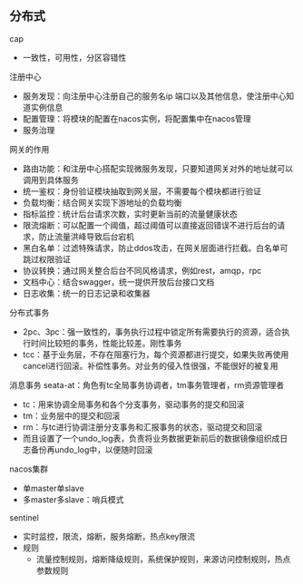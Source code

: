 ## 分布式
cap
- 一致性，可用性，分区容错性

注册中心
- 服务发现：向注册中心注册自己的服务名ip 端口以及其他信息，使注册中心知道实例信息
- 配置管理：将模块的配置在nacos实例，将配置集中在nacos管理
- 服务治理

网关的作用
- 路由功能：和注册中心搭配实现微服务发现，只要知道网关对外的地址就可以调用到具体服务
- 统一鉴权：身份验证模块抽取到网关层，不需要每个模块都进行验证
- 负载均衡：结合网关实现下游地址的负载均衡
- 指标监控：统计后台请求次数，实时更新当前的流量健康状态
- 限流熔断：可以配置一个阈值，超过阈值可以直接返回错误不进行后台的请求，防止流量洪峰导致后台宕机
- 黑白名单：过滤特殊请求，防止ddos攻击，在网关层面进行拦截。白名单可跳过权限验证
- 协议转换：通过网关整合后台不同风格请求，例如rest，amqp，rpc
- 文档中心：结合swagger，统一提供开放后台接口文档
- 日志收集：统一的日志记录和收集器

分布式事务
- 2pc、3pc：强一致性的，事务执行过程中锁定所有需要执行的资源，适合执行时间比较短的事务，性能比较差。刚性事务
 - tcc：基于业务层，不存在阻塞行为，每个资源都进行提交，如果失败再使用cancel进行回滚。补偿性事务。对业务的侵入性很强，不能很好的被复用

消息事务
seata-at：角色有tc全局事务协调者，tm事务管理者，rm资源管理者
- tc：用来协调全局事务和各个分支事务，驱动事务的提交和回滚
- tm：业务层中的提交和回滚
- rm：与tc进行协调注册分支事务和汇报事务的状态，驱动提交和回滚
- 而且设置了一个undo_log表，负责将业务数据更新前后的数据镜像组织成日志备份再undo_log中，以便随时回滚

nacos集群
- 单master单slave
- 多master多slave：哨兵模式

sentinel
 - 实时监控，限流，熔断，服务熔断，热点key限流
 - 规则
   - 流量控制规则，熔断降级规则，系统保护规则，来源访问控制规则，热点参数规则
